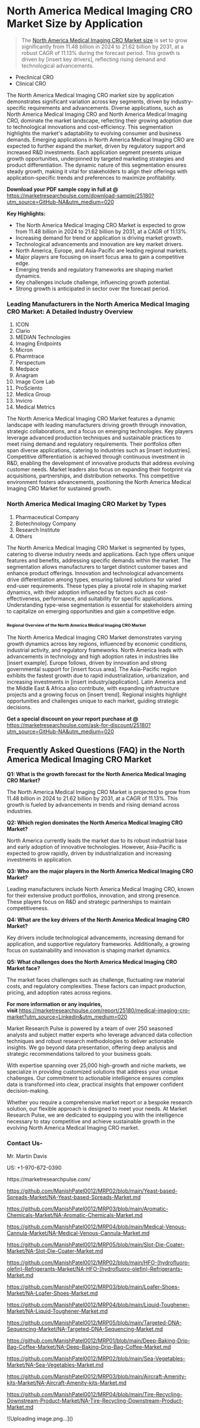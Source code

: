 <h1>North America Medical Imaging CRO Market&nbsp;Size by Application</h1><blockquote><p>The <a href="https://marketresearchpulse.com/download-sample/25180?utm_source=GitHub-NA&amp;utm_medium=020">North America Medical Imaging CRO Market size</a> is set to grow significantly from 11.48 billion in 2024 to 21.62 billion by 2031, at a robust CAGR of 11.13% during the forecast period. This growth is driven by [insert key drivers], reflecting rising demand and technological advancements.</p></blockquote><ul><li>Preclinical CRO<li> Clinical CRO</li></ul><p>The North America Medical Imaging CRO market size by application demonstrates significant variation across key segments, driven by industry-specific requirements and advancements. Diverse applications, such as North America Medical Imaging CRO and North America Medical Imaging CRO, dominate the market landscape, reflecting their growing adoption due to technological innovations and cost-efficiency. This segmentation highlights the market's adaptability to evolving consumer and business demands. Emerging applications in North America Medical Imaging CRO are expected to further expand the market, driven by regulatory support and increased R&D investments. Each application segment presents unique growth opportunities, underpinned by targeted marketing strategies and product differentiation. The dynamic nature of this segmentation ensures steady growth, making it vital for stakeholders to align their offerings with application-specific trends and preferences to maximize profitability.</p><p><strong>Download your PDF sample copy in full at @ </strong><a href="https://marketresearchpulse.com/download-sample/25180?utm_source=GitHub-NA&amp;utm_medium=020">https://marketresearchpulse.com/download-sample/25180?utm_source=GitHub-NA&amp;utm_medium=020</a></p><p><strong>Key Highlights: </strong></p><ul><li>The North America Medical Imaging CRO Market is expected to grow from 11.48 billion in 2024 to 21.62 billion by 2031, at a CAGR of 11.13%.</li><li>Increasing demand for trend or application is driving market growth.</li><li>Technological advancements and innovation are key market drivers.</li><li>North America, Europe, and Asia-Pacific are leading regional markets.</li><li>Major players are focusing on insert focus area to gain a competitive edge.</li><li>Emerging trends and regulatory frameworks are shaping market dynamics.</li><li>Key challenges include challenge, influencing growth potential.</li><li>Strong growth is anticipated in sector over the forecast period.</li></ul><h3>Leading Manufacturers in the North America Medical Imaging CRO Market: A Detailed Industry Overview</h3><ol><li>ICON</li><li>Clario</li><li>MEDIAN Technologies</li><li>Imaging Endpoints</li><li>Micron</li><li>Pharmtrace</li><li>Perspectum</li><li>Medpace</li><li>Anagram</li><li>Image Core Lab</li><li>ProSciento</li><li>Medica Group</li><li>Invicro</li><li>Medical Metrics</li></ol><div class="flex max-w-full flex-col flex-grow"><div class="min-h-8 text-message flex w-full flex-col items-end gap-2 whitespace-normal break-words [.text-message+&amp;]:mt-5" dir="auto" data-message-author-role="assistant" data-message-id="fd8432e4-4910-450d-b182-61b7bfb0a01f" data-message-model-slug="gpt-4o"><div class="flex w-full flex-col gap-1 empty:hidden first:pt-[3px]"><div class="markdown prose w-full break-words dark:prose-invert light"><p>The North America Medical Imaging CRO Market features a dynamic landscape with leading manufacturers driving growth through innovation, strategic collaborations, and a focus on emerging technologies. Key players leverage advanced production techniques and sustainable practices to meet rising demand and regulatory requirements. Their portfolios often span diverse applications, catering to industries such as [insert industries]. Competitive differentiation is achieved through continuous investment in R&amp;D, enabling the development of innovative products that address evolving customer needs. Market leaders also focus on expanding their footprint via acquisitions, partnerships, and distribution networks. This competitive environment fosters advancements, positioning the North America Medical Imaging CRO Market for sustained growth.</p></div></div></div></div><h3>North America Medical Imaging CRO Market by Types</h3><ol><li>Pharmaceutical Company<li> Biotechnology Company<li> Research Institute<li> Others</li></ol><div class="flex max-w-full flex-col flex-grow"><div class="min-h-8 text-message flex w-full flex-col items-end gap-2 whitespace-normal break-words [.text-message+&amp;]:mt-5" dir="auto" data-message-author-role="assistant" data-message-id="084470be-0bb7-4664-bddf-5156b4f41249" data-message-model-slug="gpt-4o-mini"><div class="flex w-full flex-col gap-1 empty:hidden first:pt-[3px]"><div class="markdown prose w-full break-words dark:prose-invert light"><p>The North America Medical Imaging CRO Market is segmented by types, catering to diverse industry needs and applications. Each type offers unique features and benefits, addressing specific demands within the market. The segmentation allows manufacturers to target distinct customer bases and enhance product offerings. Innovation and technological advancements drive differentiation among types, ensuring tailored solutions for varied end-user requirements. These types play a pivotal role in shaping market dynamics, with their adoption influenced by factors such as cost-effectiveness, performance, and suitability for specific applications. Understanding type-wise segmentation is essential for stakeholders aiming to capitalize on emerging opportunities and gain a competitive edge.</p></div></div></div></div><h3><span style="font-size: 11px;">Regional Overview of the North America Medical Imaging CRO Market</span></h3><div class="flex max-w-full flex-col flex-grow"><div class="min-h-8 text-message flex w-full flex-col items-end gap-2 whitespace-normal break-words [.text-message+&amp;]:mt-5" dir="auto" data-message-author-role="assistant" data-message-id="e9038762-ce64-4e30-91c9-9bd413514231" data-message-model-slug="gpt-4o-mini"><div class="flex w-full flex-col gap-1 empty:hidden first:pt-[3px]"><div class="markdown prose w-full break-words dark:prose-invert light"><p>The North America Medical Imaging CRO Market demonstrates varying growth dynamics across key regions, influenced by economic conditions, industrial activity, and regulatory frameworks. North America leads with advancements in technology and high adoption rates in industries like [insert example]. Europe follows, driven by innovation and strong governmental support for [insert focus area]. The Asia-Pacific region exhibits the fastest growth due to rapid industrialization, urbanization, and increasing investments in [insert industry/application]. Latin America and the Middle East &amp; Africa also contribute, with expanding infrastructure projects and a growing focus on [insert trend]. Regional insights highlight opportunities and challenges unique to each market, guiding strategic decisions.</p></div></div></div></div><p><strong>Get a special discount on your report purchase at @ </strong><a href="https://marketresearchpulse.com/ask-for-discount/25180?utm_source=GitHub-NA&amp;utm_medium=020">https://marketresearchpulse.com/ask-for-discount/25180?utm_source=GitHub-NA&amp;utm_medium=020</a></p><h2>Frequently Asked Questions (FAQ) in the North America Medical Imaging CRO Market</h2><p><strong>Q1: What is the growth forecast for the North America Medical Imaging CRO Market?</strong></p><p>The North America Medical Imaging CRO Market is projected to grow from 11.48 billion in 2024 to 21.62 billion by 2031, at a CAGR of 11.13%. This growth is fueled by advancements in trends and rising demand across industries.</p><p><strong>Q2: Which region dominates the North America Medical Imaging CRO Market?</strong></p><p>North America currently leads the market due to its robust industrial base and early adoption of innovative technologies. However, Asia-Pacific is expected to grow rapidly, driven by industrialization and increasing investments in application.</p><p><strong>Q3: Who are the major players in the North America Medical Imaging CRO Market?</strong></p><p>Leading manufacturers include North America Medical Imaging CRO, known for their extensive product portfolios, innovation, and strong presence. These players focus on R&amp;D and strategic partnerships to maintain competitiveness.</p><p><strong>Q4: What are the key drivers of the North America Medical Imaging CRO Market?</strong></p><p>Key drivers include technological advancements, increasing demand for application, and supportive regulatory frameworks. Additionally, a growing focus on sustainability and innovation is shaping market dynamics.</p><p><strong>Q5: What challenges does the North America Medical Imaging CRO Market face?</strong></p><p>The market faces challenges such as challenge, fluctuating raw material costs, and regulatory complexities. These factors can impact production, pricing, and adoption rates across regions.</p><p><strong>For more information or any inquiries, visit&nbsp;</strong><a href="https://marketresearchpulse.com/report/25180/medical-imaging-cro-market?utm_source=Linkedin&utm_medium=020">https://marketresearchpulse.com/report/25180/medical-imaging-cro-market?utm_source=Linkedin&utm_medium=020</a></p><p>Market Research Pulse is powered by a team of over 250 seasoned analysts and subject matter experts who leverage advanced data collection techniques and robust research methodologies to deliver actionable insights. We go beyond data presentation, offering deep analysis and strategic recommendations tailored to your business goals.</p><p>With expertise spanning over 25,000 high-growth and niche markets, we specialize in providing customized solutions that address your unique challenges. Our commitment to actionable intelligence ensures complex data is transformed into clear, practical insights that empower confident decision-making.</p><p>Whether you require a comprehensive market report or a bespoke research solution, our flexible approach is designed to meet your needs. At Market Research Pulse, we are dedicated to equipping you with the intelligence necessary to stay competitive and achieve sustainable growth in the evolving North America Medical Imaging CRO market.</p><h3><strong>Contact Us-</strong></h3><p>Mr. Martin Davis</p><p>US: +1-970-672-0390</p><p>https://marketresearchpulse.com/</p><p><a href="https://github.com/ManishPatel0012/MRP02/blob/main/Yeast-based-Spreads-Market/NA-Yeast-based-Spreads-Market.md">https://github.com/ManishPatel0012/MRP02/blob/main/Yeast-based-Spreads-Market/NA-Yeast-based-Spreads-Market.md</a></p><p><a href="https://github.com/ManishPatel0012/MRP03/blob/main/Aromatic-Chemicals-Market/NA-Aromatic-Chemicals-Market.md">https://github.com/ManishPatel0012/MRP03/blob/main/Aromatic-Chemicals-Market/NA-Aromatic-Chemicals-Market.md</a></p><p><a href="https://github.com/ManishPatel0012/MRP04/blob/main/Medical-Venous-Cannula-Market/NA-Medical-Venous-Cannula-Market.md">https://github.com/ManishPatel0012/MRP04/blob/main/Medical-Venous-Cannula-Market/NA-Medical-Venous-Cannula-Market.md</a></p><p><a href="https://github.com/ManishPatel0012/MRP05/blob/main/Slot-Die-Coater-Market/NA-Slot-Die-Coater-Market.md">https://github.com/ManishPatel0012/MRP05/blob/main/Slot-Die-Coater-Market/NA-Slot-Die-Coater-Market.md</a></p><p><a href="https://github.com/ManishPatel0012/MRP02/blob/main/HFO-(hydrofluoro-olefin)-Refrigerants-Market/NA-HFO-(hydrofluoro-olefin)-Refrigerants-Market.md">https://github.com/ManishPatel0012/MRP02/blob/main/HFO-(hydrofluoro-olefin)-Refrigerants-Market/NA-HFO-(hydrofluoro-olefin)-Refrigerants-Market.md</a></p><p><a href="https://github.com/ManishPatel0012/MRP03/blob/main/Loafer-Shoes-Market/NA-Loafer-Shoes-Market.md">https://github.com/ManishPatel0012/MRP03/blob/main/Loafer-Shoes-Market/NA-Loafer-Shoes-Market.md</a></p><p><a href="https://github.com/ManishPatel0012/MRP04/blob/main/Liquid-Toughener-Market/NA-Liquid-Toughener-Market.md">https://github.com/ManishPatel0012/MRP04/blob/main/Liquid-Toughener-Market/NA-Liquid-Toughener-Market.md</a></p><p><a href="https://github.com/ManishPatel0012/MRP05/blob/main/Targeted-DNA-Sequencing-Market/NA-Targeted-DNA-Sequencing-Market.md">https://github.com/ManishPatel0012/MRP05/blob/main/Targeted-DNA-Sequencing-Market/NA-Targeted-DNA-Sequencing-Market.md</a></p><p><a href="https://github.com/ManishPatel0012/MRP01/blob/main/Deep-Baking-Drip-Bag-Coffee-Market/NA-Deep-Baking-Drip-Bag-Coffee-Market.md">https://github.com/ManishPatel0012/MRP01/blob/main/Deep-Baking-Drip-Bag-Coffee-Market/NA-Deep-Baking-Drip-Bag-Coffee-Market.md</a></p><p><a href="https://github.com/ManishPatel0012/MRP02/blob/main/Sea-Vegetables-Market/NA-Sea-Vegetables-Market.md">https://github.com/ManishPatel0012/MRP02/blob/main/Sea-Vegetables-Market/NA-Sea-Vegetables-Market.md</a></p><p><a href="https://github.com/ManishPatel0012/MRP03/blob/main/Aircraft-Amenity-kits-Market/NA-Aircraft-Amenity-kits-Market.md">https://github.com/ManishPatel0012/MRP03/blob/main/Aircraft-Amenity-kits-Market/NA-Aircraft-Amenity-kits-Market.md</a></p><p><a href="https://github.com/ManishPatel0012/MRP04/blob/main/Tire-Recycling-Downstream-Product-Market/NA-Tire-Recycling-Downstream-Product-Market.md">https://github.com/ManishPatel0012/MRP04/blob/main/Tire-Recycling-Downstream-Product-Market/NA-Tire-Recycling-Downstream-Product-Market.md</a></p>
![Uploading image.png…]()
